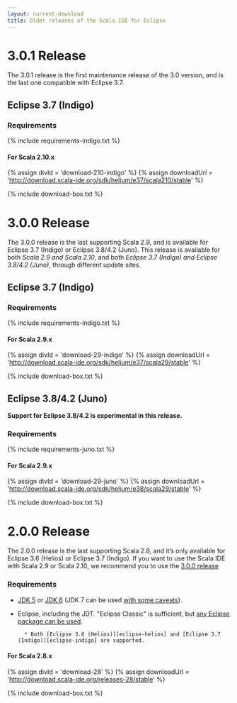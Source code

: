 ```yaml
---
layout: current-download
title: Older releases of the Scala IDE for Eclipse
---
```


# 3.0.1 Release

The 3.0.1 release is the first maintenance release of the 3.0 version, and is the last one
compatible with Eclipse 3.7.

## Eclipse 3.7 (Indigo)

### Requirements
{% include requirements-indigo.txt %}

#### For Scala 2.10.x
{% assign divId = 'download-210-indigo' %}
{% assign downloadUrl = 'http://download.scala-ide.org/sdk/helium/e37/scala210/stable' %}

{% include download-box.txt %}


# 3.0.0 Release

The 3.0.0 release is the last supporting Scala 2.9, and is available for Eclipse 3.7 (Indigo)
or Eclipse 3.8/4.2 (Juno).
This release is available for both *Scala 2.9 and Scala 2.10*,
and both *Eclipse 3.7 (Indigo) and Eclipse 3.8/4.2 (Juno)*, through different update sites.

## Eclipse 3.7 (Indigo)

### Requirements
{% include requirements-indigo.txt %}

#### For Scala 2.9.x

{% assign divId = 'download-29-indigo' %}
{% assign downloadUrl = 'http://download.scala-ide.org/sdk/helium/e37/scala29/stable' %}

{% include download-box.txt %}

## Eclipse 3.8/4.2 (Juno)

**Support for Eclipse 3.8/4.2 is experimental in this release.**

### Requirements
{% include requirements-juno.txt %}

#### For Scala 2.9.x

{% assign divId = 'download-29-juno' %}
{% assign downloadUrl = 'http://download.scala-ide.org/sdk/helium/e38/scala29/stable' %}

{% include download-box.txt %}

# 2.0.0 Release

The 2.0.0 release is the last supporting Scala 2.8, and it’s only available for Eclipse
3.6 (Helios) or Eclipse 3.7 (Indigo). If you want to use the Scala IDE with Scala 2.9 or
Scala 2.10, we recommend you to use the [3.0.0 release](#300_release)

### Requirements
* [JDK 5][jdk5] or [JDK 6][jdk6] (JDK 7 can be used [with some caveats][ide-java7]).

* Eclipse, including the JDT. "Eclipse Classic" is sufficient, but [any Eclipse package can be used][eclipse-package-to-use].

        * Both [Eclipse 3.6 (Helios)][eclipse-helios] and [Eclipse 3.7 (Indigo)][eclipse-indigo] are supported.

[jdk5]: http://www.oracle.com/technetwork/java/javasebusiness/downloads/java-archive-downloads-javase5-419410.html
[jdk6]: http://www.oracle.com/technetwork/java/javasebusiness/downloads/java-archive-downloads-javase6-419409.html
[ide-java7]: /blog/java-7.html
[eclipse-package-to-use]: http://scala-ide.org/docs/current-user-doc/faq/index.html#what-eclipse-package-should-i-use
[eclipse-helios]: http://www.eclipse.org/downloads/packages/release/helios/sr2
[eclipse-indigo]: http://www.eclipse.org/downloads/packages/release/indigo/sr2

#### For Scala 2.8.x

{% assign divId = 'download-28' %}
{% assign downloadUrl = 'http://download.scala-ide.org/releases-28/stable' %}

{% include download-box.txt %}
